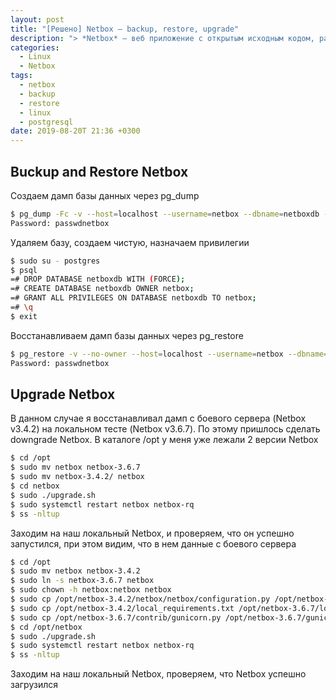 ```yaml
---
layout: post
title: "[Решено] Netbox – backup, restore, upgrade"
description: "> *Netbox* — веб приложение с открытым исходным кодом, разработанное для управления и документирования компьютерных сетей. Изначально Netbox придуман командой сетевых инженеров DigitalOcean специально для системных администраторов."
categories:
  - Linux
  - Netbox
tags:
  - netbox
  - backup
  - restore
  - linux
  - postgresql
date: 2019-08-20T 21:36 +0300
---
```


## Buckup and Restore Netbox

Создаем дамп базы данных через pg_dump
```sh
$ pg_dump -Fc -v --host=localhost --username=netbox --dbname=netboxdb -f netboxdb.dump
Password: passwdnetbox
```

Удаляем базу, создаем чистую, назначаем привилегии
```sh
$ sudo su - postgres
$ psql
=# DROP DATABASE netboxdb WITH (FORCE);
=# CREATE DATABASE netboxdb OWNER netbox;
=# GRANT ALL PRIVILEGES ON DATABASE netboxdb TO netbox;
=# \q
$ exit
```

Восстанавливаем дамп базы данных через pg_restore
```sh
$ pg_restore -v --no-owner --host=localhost --username=netbox --dbname=netboxdb netboxdb.dump
Password: passwdnetbox
```

## Upgrade Netbox

В данном случае я восстанавливал дамп с боевого сервера (Netbox v3.4.2) на локальном тесте (Netbox v3.6.7). По этому пришлось сделать downgrade Netbox. В каталоге /opt у меня уже лежали 2 версии Netbox
```sh
$ cd /opt
$ sudo mv netbox netbox-3.6.7
$ sudo mv netbox-3.4.2/ netbox
$ cd netbox
$ sudo ./upgrade.sh
$ sudo systemctl restart netbox netbox-rq
$ ss -nltup
```

Заходим на наш локальный Netbox, и проверяем, что он успешно запустился, при этом видим, что в нем данные с боевого сервера
```sh
$ cd /opt
$ sudo mv netbox netbox-3.4.2
$ sudo ln -s netbox-3.6.7 netbox
$ sudo chown -h netbox:netbox netbox
$ sudo cp /opt/netbox-3.4.2/netbox/netbox/configuration.py /opt/netbox-3.6.7/netbox/netbox/
$ sudo cp /opt/netbox-3.4.2/local_requirements.txt /opt/netbox-3.6.7/local_requirements.txt
$ sudo cp /opt/netbox-3.6.7/contrib/gunicorn.py /opt/netbox-3.6.7/gunicorn.py
$ cd /opt/netbox
$ sudo ./upgrade.sh
$ sudo systemctl restart netbox netbox-rq
$ ss -nltup
```

Заходим на наш локальный Netbox, проверяем, что Netbox успешно загрузился